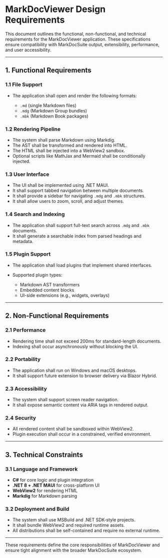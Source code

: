 # MarkDocViewer Design Requirements

This document outlines the functional, non-functional, and technical requirements for the MarkDocViewer application. These specifications ensure compatibility with MarkDocSuite output, extensibility, performance, and user accessibility.

---

## 1. Functional Requirements

### 1.1 File Support

* The application shall open and render the following formats:

  * `.md` (single Markdown files)
  * `.mdg` (Markdown Group bundles)
  * `.mbk` (Markdown Book packages)

### 1.2 Rendering Pipeline

* The system shall parse Markdown using Markdig.
* The AST shall be transformed and rendered into HTML.
* The HTML shall be injected into a WebView2 sandbox.
* Optional scripts like MathJax and Mermaid shall be conditionally injected.

### 1.3 User Interface

* The UI shall be implemented using .NET MAUI.
* It shall support tabbed navigation between multiple documents.
* It shall provide a sidebar for navigating `.mdg` and `.mbk` structures.
* It shall allow users to zoom, scroll, and adjust themes.

### 1.4 Search and Indexing

* The application shall support full-text search across `.mdg` and `.mbk` documents.
* It shall generate a searchable index from parsed headings and metadata.

### 1.5 Plugin Support

* The application shall load plugins that implement shared interfaces.
* Supported plugin types:

  * Markdown AST transformers
  * Embedded content blocks
  * UI-side extensions (e.g., widgets, overlays)

---

## 2. Non-Functional Requirements

### 2.1 Performance

* Rendering time shall not exceed 200ms for standard-length documents.
* Indexing shall occur asynchronously without blocking the UI.

### 2.2 Portability

* The application shall run on Windows and macOS desktops.
* It shall support future extension to browser delivery via Blazor Hybrid.

### 2.3 Accessibility

* The system shall support screen reader navigation.
* It shall expose semantic content via ARIA tags in rendered output.

### 2.4 Security

* All rendered content shall be sandboxed within WebView2.
* Plugin execution shall occur in a constrained, verified environment.

---

## 3. Technical Constraints

### 3.1 Language and Framework

* **C#** for core logic and plugin integration
* **.NET 8 + .NET MAUI** for cross-platform UI
* **WebView2** for rendering HTML
* **Markdig** for Markdown parsing

### 3.2 Deployment and Build

* The system shall use MSBuild and .NET SDK-style projects.
* It shall bundle WebView2 and required runtime assets.
* All distributions shall be self-contained and require no external runtime.

---

These requirements define the core responsibilities of MarkDocViewer and ensure tight alignment with the broader MarkDocSuite ecosystem.
